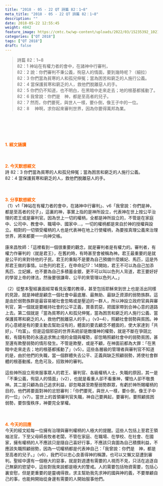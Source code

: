 ```yaml
---
title: "2018 - 05 - 22 QT 詩篇 82：1~8"
meta_title: "2018 - 05 - 22 QT 詩篇 82：1~8"
description: ""
date: 2018-05-22 12:55:45
weight: 4842
feature_image: https://cmtc.tw/wp-content/uploads/2022/03/15235392_10211799862337740_180693556567566654_o-1.webp
categories: ["QT 2018"]
tags: ["QT 2018"]
draft: false
---
```


<blockquote>詩篇 82：1~8<br />
82：1 神站在有權力者的會中，在諸神中行審判，<br />
82：2 說：你們審判不秉公義，徇惡人的情面，要到幾時呢？（細拉）<br />
82：3 你們當為貧寒的人和孤兒伸冤；當為困苦和窮乏的人施行公義。<br />
82：4 當保護貧寒和窮乏的人，救他們脫離惡人的手。<br />
82：5 你們仍不知道，也不明白，在黑暗中走來走去；地的根基都搖動了。<br />
82：6 我曾說：你們是　神，都是至高者的兒子。<br />
82：7 然而，你們要死，與世人一樣，要仆倒，像王子中的一位。<br />
82：8 　神啊，求你起來審判世界，因為你要得萬邦為業。</blockquote><br />
&nbsp;<br />
<br />
&nbsp;<br />
<br />
<span style="color: #ff6600;"><strong>1. </strong><strong>經文誦讀</strong></span><br />
<br />
<span style="color: #ff6600;"><strong> </strong></span><br />
<br />
<span style="color: #ff6600;"><strong>2. 今天默想</strong><strong>經文<br />
</strong></span>詩 82：3 你們當為貧寒的人和孤兒伸冤；當為困苦和窮乏的人施行公義。<br />
82：4 當保護貧寒和窮乏的人，救他們脫離惡人的手。<br />
<br />
&nbsp;<br />
<br />
<span style="color: #ff6600;"><strong>3. 分享默想經文<br />
</strong></span>（1）v1「神站在有權力者的會中，在諸神中行審判」、v6「我曾說：你們是神，都是至高者的兒子」，這裏的神，事實上指的是神所設立，代表神在世上按公平治理的君王或是審判官。因為世上一切的權柄，全都是神所設立的，不管是在家庭中、公司中、教會中、職場中、國家中…，一切的權柄都是來自於神的授權與設立。相對的一切領受權柄的人也是代表神在地上行使權柄，為要按真理公義來治理世界，將來都要一一向神交帳。<br />
<br />
康來昌牧師：「這裡看到一個很重要的觀念，就是審判者是有權力的。審判者，有權力作審判的（就是君王），在舊約時，有時甚至會被稱為神。君王最重要的是就是公平的來對待他的子民。君王的重點不是要為自己預備什麼嬪妃、馬匹，這是外邦君王做的事情。以色列的君王，在申命記17：14開始，君王不可以為自己加添馬匹、立妃嬪，也不要為自己多積蓄金銀，更不可以叫以色列人背道，君王要好好的學習上帝的律法，然後要很謙卑、公平的來管理以色列人。」<br />
<br />
（2）從整本聖經裏面經常看見反覆的教導，甚至包括耶穌來到世上也是活出同樣的見證，就是神總是顧念一個社會中最底層、最無助、最缺乏資源的弱勢族群。這是由於弱勢族群是最容易被社會忽略或是壓迫的一群人，所以神設立政府官員與審判官，第一個就是要維持社會的公平正義，賞善罰惡，把國家帶到合神心意的道路上去。第二個就是「當為貧寒的人和孤兒伸冤，當為困苦和窮乏的人施行公義、當保護貧寒和窮乏的人，救他們脫離惡人的手。」（v3~4），照顧社會弱勢與貧困。神的心意總是有的要主動去幫助沒有的，體面的要去顧念不體面的，使大家達到「共好」、「均富」。但是這個邪惡的世界系統卻是敵擋神的權勢，就是不斷在爭競比較，有錢有勢的永遠追求無止境的金錢與權勢，卻忽略照顧社會中的弱勢貧困，甚至還有欺壓弱勢的情形發生。不管是欺壓，或是不顧，在神面前都為大罪：「在黑暗中走來走去；地的根基都搖動了」（v5）。這些各層級的管理者與審判官不知道的是，由於他們的失職，當一個群體失去公平、正義與缺乏照顧弱勢，將使社會群體的根基動搖，危危可及，招致神的審判。<br />
<br />
這些神所設立用來服事眾人的君王、審判官、各級權柄人士，失職的原因，其一是「不秉公義，徇惡人的情面」（v2），也就是看重人卻不看重神，懼怕人卻不敬畏神。其二是只顧為自己追求利益，卻忽略甚至欺壓弱勢群眾，有虧於神所賜權柄的目的，他們將要面對神的忿怒審判：「你們要死，與世人一樣，要仆倒，像王子中的一位」（v7）。當世上的首領審判官失職，神自己要興起，要審判，要照顧貧困弱勢，要恢復秩序，神要完全掌權。<br />
<br />
&nbsp;<br />
<br />
<span style="color: #ff6600;"><strong>4. 今天的回應<br />
</strong></span>今天的經文給每一位擁有治理與審判權柄的人極大的提醒。這些人包括上至君王領袖法官，下至父母師長牧者老闆，不管在家庭、在職場、在學校、在社會、在國家，擁有權柄的人不應該只是隨自己喜好行事，不應該只貪圖為自己積攢利益，不應該失職照顧弱勢，因為一切權柄都是代表神自己：「我曾說：你們是　神，都是至高者的兒子。」（v6），我們可以忠心良善得神的稱讚，也可以又懶又惡遭到審判。聖經中還有一個極大的惡事，就是對週遭有需要的人視而不見，只活在追逐自己無窮的慾望中，這些對我來說都是極大的警戒。人的需要包括物資需要，包括心裏安慰，但是更重要的是靈魂得救，求主幫助我先求神的國與神的義，不要單顧自己的事，也能夠開始從身邊有需要的人開始服事他們。
        